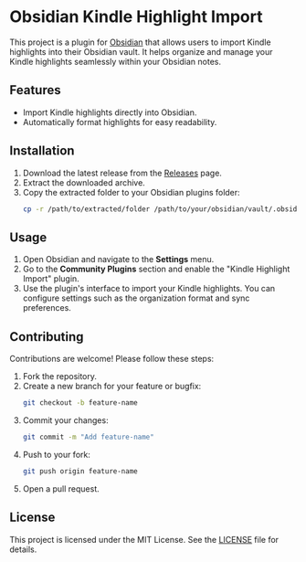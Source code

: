 # Obsidian Kindle Highlight Import

This project is a plugin for [Obsidian](https://obsidian.md/) that allows users to import Kindle highlights into their Obsidian vault. It helps organize and manage your Kindle highlights seamlessly within your Obsidian notes.

## Features

- Import Kindle highlights directly into Obsidian.
- Automatically format highlights for easy readability.

## Installation

1. Download the latest release from the [Releases](https://github.com/LeonLuttenberger/obsidian-kindle-highlight-import/releases) page.
2. Extract the downloaded archive.
3. Copy the extracted folder to your Obsidian plugins folder:
   ```bash
   cp -r /path/to/extracted/folder /path/to/your/obsidian/vault/.obsidian/plugins/kindle-highlight-import
   ```

## Usage

1. Open Obsidian and navigate to the **Settings** menu.
2. Go to the **Community Plugins** section and enable the "Kindle Highlight Import" plugin.
3. Use the plugin's interface to import your Kindle highlights. You can configure settings such as the organization format and sync preferences.

## Contributing

Contributions are welcome! Please follow these steps:

1. Fork the repository.
2. Create a new branch for your feature or bugfix:
   ```bash
   git checkout -b feature-name
   ```
3. Commit your changes:
   ```bash
   git commit -m "Add feature-name"
   ```
4. Push to your fork:
   ```bash
   git push origin feature-name
   ```
5. Open a pull request.

## License

This project is licensed under the MIT License. See the [LICENSE](LICENSE) file for details.
